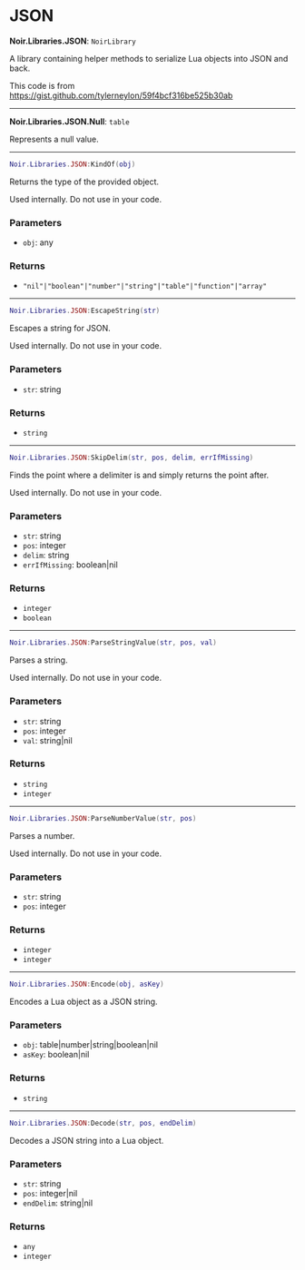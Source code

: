 # JSON

**Noir.Libraries.JSON**: `NoirLibrary`

A library containing helper methods to serialize Lua objects into JSON and back.

This code is from https://gist.github.com/tylerneylon/59f4bcf316be525b30ab

---

**Noir.Libraries.JSON.Null**: `table`

Represents a null value.

---

```lua
Noir.Libraries.JSON:KindOf(obj)
```
Returns the type of the provided object.

Used internally. Do not use in your code.

### Parameters
- `obj`: any
### Returns
- `"nil"|"boolean"|"number"|"string"|"table"|"function"|"array"`

---

```lua
Noir.Libraries.JSON:EscapeString(str)
```
Escapes a string for JSON.

Used internally. Do not use in your code.

### Parameters
- `str`: string
### Returns
- `string`

---

```lua
Noir.Libraries.JSON:SkipDelim(str, pos, delim, errIfMissing)
```
Finds the point where a delimiter is and simply returns the point after.

Used internally. Do not use in your code.

### Parameters
- `str`: string
- `pos`: integer
- `delim`: string
- `errIfMissing`: boolean|nil
### Returns
- `integer`
- `boolean`

---

```lua
Noir.Libraries.JSON:ParseStringValue(str, pos, val)
```
Parses a string.

Used internally. Do not use in your code.

### Parameters
- `str`: string
- `pos`: integer
- `val`: string|nil
### Returns
- `string`
- `integer`

---

```lua
Noir.Libraries.JSON:ParseNumberValue(str, pos)
```
Parses a number.

Used internally. Do not use in your code.

### Parameters
- `str`: string
- `pos`: integer
### Returns
- `integer`
- `integer`

---

```lua
Noir.Libraries.JSON:Encode(obj, asKey)
```
Encodes a Lua object as a JSON string.

### Parameters
- `obj`: table|number|string|boolean|nil
- `asKey`: boolean|nil
### Returns
- `string`

---

```lua
Noir.Libraries.JSON:Decode(str, pos, endDelim)
```
Decodes a JSON string into a Lua object.

### Parameters
- `str`: string
- `pos`: integer|nil
- `endDelim`: string|nil
### Returns
- `any`
- `integer`